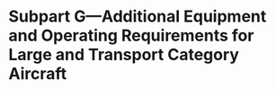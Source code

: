 # Subpart G—Additional Equipment and Operating Requirements for Large and Transport Category Aircraft


